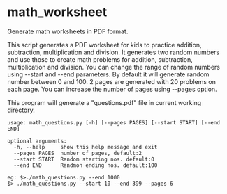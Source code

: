 # math_worksheet

Generate math worksheets in PDF format.

This script generates a PDF worksheet for kids to practice addition,
subtraction, multiplication and division. It generates two random
numbers and use those to create math problems for addition,
subtraction, multiplication and division. You can change the range of
random numbers using --start and --end parameters. By default it will
generate random number between 0 and 100. 2 pages are generated with
20 problems on each page. You can increase the number of pages using
--pages option.

This program will generate a "questions.pdf" file in current working
directory.

```
usage: math_questions.py [-h] [--pages PAGES] [--start START] [--end END]

optional arguments:
  -h, --help     show this help message and exit
  --pages PAGES  number of pages, default:2
  --start START  Random starting nos. default:0
  --end END      Randmon ending nos. default:100
  
eg: $>./math_questions.py --end 1000
$> ./math_questions.py --start 10 --end 399 --pages 6
```

